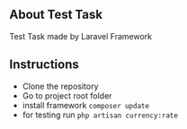 

## About Test Task

Test Task made by Laravel Framework


## Instructions
- Clone the repository
- Go to project root folder
- install framework ```
      composer update
      ```
- for testing run ```
            php artisan currency:rate
            ```
